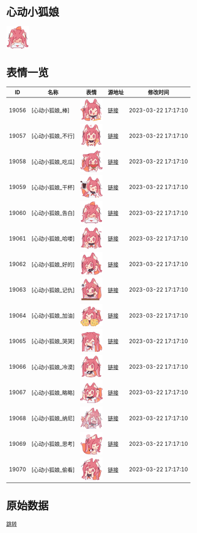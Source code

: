 # 心动小狐娘

<img src="./cover.png" height="60" alt="cover" />

# 表情一览

|ID|名称|表情|源地址|修改时间|
|----|----|----|----|----|
|19056|[心动小狐娘_棒]|<img src="./pic/019056_%5B心动小狐娘_棒%5D.png" height="60" alt="棒"/>|[链接](https://i0.hdslb.com/bfs/garb/eb07c5be32fb99a10e944873878ff6cad1543f10.png)|2023-03-22 17:17:10|
|19057|[心动小狐娘_不行]|<img src="./pic/019057_%5B心动小狐娘_不行%5D.png" height="60" alt="不行"/>|[链接](https://i0.hdslb.com/bfs/garb/b9dd8a3f40af17ebe2550554424480de583dedb7.png)|2023-03-22 17:17:10|
|19058|[心动小狐娘_吃瓜]|<img src="./pic/019058_%5B心动小狐娘_吃瓜%5D.png" height="60" alt="吃瓜"/>|[链接](https://i0.hdslb.com/bfs/garb/6eb1b65f5bcb197893ae1200878942d273710feb.png)|2023-03-22 17:17:10|
|19059|[心动小狐娘_干杯]|<img src="./pic/019059_%5B心动小狐娘_干杯%5D.png" height="60" alt="干杯"/>|[链接](https://i0.hdslb.com/bfs/garb/2e2bd8d90702183f428d2edb747db87616ec9245.png)|2023-03-22 17:17:10|
|19060|[心动小狐娘_告白]|<img src="./pic/019060_%5B心动小狐娘_告白%5D.png" height="60" alt="告白"/>|[链接](https://i0.hdslb.com/bfs/garb/451a78995dcb18ebea661d51e5f1f08ee2b6955a.png)|2023-03-22 17:17:10|
|19061|[心动小狐娘_哈喽]|<img src="./pic/019061_%5B心动小狐娘_哈喽%5D.png" height="60" alt="哈喽"/>|[链接](https://i0.hdslb.com/bfs/garb/00535548f54779257e58100699fe65c5def451c8.png)|2023-03-22 17:17:10|
|19062|[心动小狐娘_好的]|<img src="./pic/019062_%5B心动小狐娘_好的%5D.png" height="60" alt="好的"/>|[链接](https://i0.hdslb.com/bfs/garb/c80296e142ac6050dad066580b2aadb9a48b4336.png)|2023-03-22 17:17:10|
|19063|[心动小狐娘_记仇]|<img src="./pic/019063_%5B心动小狐娘_记仇%5D.png" height="60" alt="记仇"/>|[链接](https://i0.hdslb.com/bfs/garb/3ea169d84c5cd5d0f2b13fe5160f2b0c4c72018b.png)|2023-03-22 17:17:10|
|19064|[心动小狐娘_加油]|<img src="./pic/019064_%5B心动小狐娘_加油%5D.png" height="60" alt="加油"/>|[链接](https://i0.hdslb.com/bfs/garb/ca124a7a37c881d4107b8826091fa56978d0b390.png)|2023-03-22 17:17:10|
|19065|[心动小狐娘_哭哭]|<img src="./pic/019065_%5B心动小狐娘_哭哭%5D.png" height="60" alt="哭哭"/>|[链接](https://i0.hdslb.com/bfs/garb/c54e137707d32345ed97b27dc7421f508fb05844.png)|2023-03-22 17:17:10|
|19066|[心动小狐娘_冷漠]|<img src="./pic/019066_%5B心动小狐娘_冷漠%5D.png" height="60" alt="冷漠"/>|[链接](https://i0.hdslb.com/bfs/garb/ee7d107caa084d285739dcfd99504ee9c1a577a1.png)|2023-03-22 17:17:10|
|19067|[心动小狐娘_略略]|<img src="./pic/019067_%5B心动小狐娘_略略%5D.png" height="60" alt="略略"/>|[链接](https://i0.hdslb.com/bfs/garb/b1470515adb10a22fa78ffdd2b5e35789ff2ee9a.png)|2023-03-22 17:17:10|
|19068|[心动小狐娘_纳尼]|<img src="./pic/019068_%5B心动小狐娘_纳尼%5D.png" height="60" alt="纳尼"/>|[链接](https://i0.hdslb.com/bfs/garb/562be2b071b3d9b6ff14da71506dc7c4a4c0692a.png)|2023-03-22 17:17:10|
|19069|[心动小狐娘_思考]|<img src="./pic/019069_%5B心动小狐娘_思考%5D.png" height="60" alt="思考"/>|[链接](https://i0.hdslb.com/bfs/garb/ce86d34c36393897d3ab70c1b718f76a2e0775c5.png)|2023-03-22 17:17:10|
|19070|[心动小狐娘_偷看]|<img src="./pic/019070_%5B心动小狐娘_偷看%5D.png" height="60" alt="偷看"/>|[链接](https://i0.hdslb.com/bfs/garb/2213552efd8399274e0e74d42add16f9eaa85bf5.png)|2023-03-22 17:17:10|

# 原始数据

[跳转](./raw.json)

